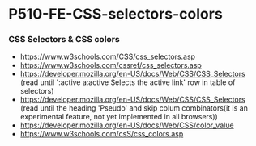 # P510-FE-CSS-selectors-colors

### CSS Selectors & CSS colors
* https://www.w3schools.com/CSS/css_selectors.asp
* https://www.w3schools.com/cssref/css_selectors.asp
* https://developer.mozilla.org/en-US/docs/Web/CSS/CSS_Selectors (read until ':active	a:active	Selects the active link' row in table of selectors)
* https://developer.mozilla.org/en-US/docs/Web/CSS/CSS_Selectors (read until the heading 'Pseudo' and skip colum combinators(it is an experimental feature, not yet implemented in all browsers))
* https://developer.mozilla.org/en-US/docs/Web/CSS/color_value
* https://www.w3schools.com/csS/css_colors.asp
